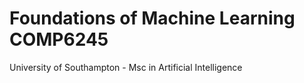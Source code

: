 # Foundations of Machine Learning COMP6245
University of Southampton - Msc in Artificial Intelligence
